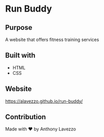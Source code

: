 # Run Buddy

## Purpose
A website that offers fitness training services

## Built with
* HTML
* CSS

## Website
https://alavezzo.github.io/run-buddy/

## Contribution 
Made with ❤️ by Anthony Lavezzo
